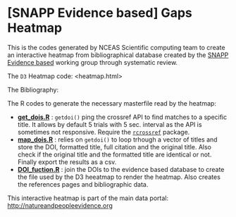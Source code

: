 # [SNAPP Evidence based] Gaps Heatmap

This is the codes generated by NCEAS Scientific computing team to create an interactive heatmap from bibliographical database created by the [SNAPP Evidence based](http://snappartnership.net/groups/evidence-based-conservation/) working group through systematic review.

The `D3` Heatmap code: <heatmap.html>

The Bibliography: <Biblio/>

The R codes to generate the necessary masterfile read by the heatmap:

- [**get_dois.R**](Rscripts/get_dois.R) : `getdoi()` ping the crossref API to find matches to a specific title. It allows by default 5 trials with 5 sec. interval as the API is sometimes not responsive. Require the [`rcrossref`](https://github.com/ropensci/rcrossref) package.
- [**map_dois.R**](Rscripts/map_dois.R) : relies on `getdoi()` to loop trhough a vector of titles and store the DOI, formatted title, full citation and the original title. Also check if the original title and the formatted title are identical or not. Finally export the results as a csv.
- [**DOI_fuction.R**](Rscripts/DOI_function.R) :  join the DOIs to the evidence based database to create the file used by the D3 heeatmap to render the heatmap. Also creates the references pages and bibliographic data.


This interactive heatmap is part of the main data portal: <http://natureandpeopleevidence.org>